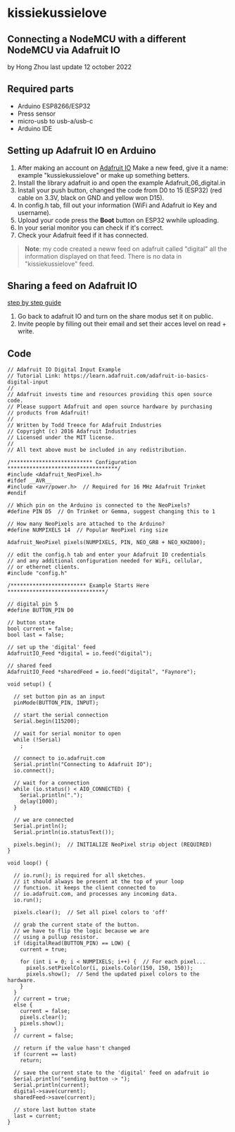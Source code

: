 # kissiekussielove
## Connecting a NodeMCU with a different NodeMCU via Adafruit IO
by Hong Zhou
last update 12 october 2022

## Required parts
- Arduino ESP8266/ESP32
- Press sensor
- micro-usb to usb-a/usb-c
- Arduino IDE

## Setting up Adafruit IO en Arduino
1. After making an account on [Adafruit IO](https://accounts.adafruit.com/) Make a new feed, give it a name: example "kussiekussielove" or make up something betters.
2. Install the library adafruit io and open the example Adafruit_06_digital.in
3. Install your push button, changed the code from D0 to 15 (ESP32) (red cable on 3.3V, black on GND and yellow won D15).
4. In config.h tab, fill out your information (WiFi and Adafruit io Key and username).
5. Upload your code press the **Boot** button on ESP32 wwhile uploading.
6. In your serial monitor you can check if it's correct.
7. Check your Adafruit feed if it has connected.
>**Note**: my code created a neww feed on adafruit called "digital" all the information displayed on that feed. There is no data in "kissiekussielove" feed.

## Sharing a feed on Adafruit IO
[step by step guide](https://learn.adafruit.com/adafruit-io-basics-feeds/sharing-a-feed)
1. Go back to adafruit IO and turn on the share modus set it on public. 
2. Invite people by filling out their email and set their acces level on read + write.

## Code 
```
// Adafruit IO Digital Input Example
// Tutorial Link: https://learn.adafruit.com/adafruit-io-basics-digital-input
//
// Adafruit invests time and resources providing this open source code.
// Please support Adafruit and open source hardware by purchasing
// products from Adafruit!
//
// Written by Todd Treece for Adafruit Industries
// Copyright (c) 2016 Adafruit Industries
// Licensed under the MIT license.
//
// All text above must be included in any redistribution.

/************************** Configuration ***********************************/
#include <Adafruit_NeoPixel.h>
#ifdef __AVR__
#include <avr/power.h>  // Required for 16 MHz Adafruit Trinket
#endif

// Which pin on the Arduino is connected to the NeoPixels?
#define PIN D5  // On Trinket or Gemma, suggest changing this to 1

// How many NeoPixels are attached to the Arduino?
#define NUMPIXELS 14  // Popular NeoPixel ring size

Adafruit_NeoPixel pixels(NUMPIXELS, PIN, NEO_GRB + NEO_KHZ800);

// edit the config.h tab and enter your Adafruit IO credentials
// and any additional configuration needed for WiFi, cellular,
// or ethernet clients.
#include "config.h"

/************************ Example Starts Here *******************************/

// digital pin 5
#define BUTTON_PIN D0

// button state
bool current = false;
bool last = false;

// set up the 'digital' feed
AdafruitIO_Feed *digital = io.feed("digital");

// shared feed
AdafruitIO_Feed *sharedFeed = io.feed("digital", "Faynore");

void setup() {

  // set button pin as an input
  pinMode(BUTTON_PIN, INPUT);

  // start the serial connection
  Serial.begin(115200);

  // wait for serial monitor to open
  while (!Serial)
    ;

  // connect to io.adafruit.com
  Serial.println("Connecting to Adafruit IO");
  io.connect();

  // wait for a connection
  while (io.status() < AIO_CONNECTED) {
    Serial.println(".");
    delay(1000);
  }

  // we are connected
  Serial.println();
  Serial.println(io.statusText());

  pixels.begin();  // INITIALIZE NeoPixel strip object (REQUIRED)
}

void loop() {

  // io.run(); is required for all sketches.
  // it should always be present at the top of your loop
  // function. it keeps the client connected to
  // io.adafruit.com, and processes any incoming data.
  io.run();

  pixels.clear();  // Set all pixel colors to 'off'

  // grab the current state of the button.
  // we have to flip the logic because we are
  // using a pullup resistor.
  if (digitalRead(BUTTON_PIN) == LOW) {
    current = true;

    for (int i = 0; i < NUMPIXELS; i++) {  // For each pixel...
      pixels.setPixelColor(i, pixels.Color(150, 150, 150));
      pixels.show();  // Send the updated pixel colors to the hardware.
    }
  }
  // current = true;
  else {
    current = false;
    pixels.clear();
    pixels.show();
  }
  // current = false;

  // return if the value hasn't changed
  if (current == last)
    return;

  // save the current state to the 'digital' feed on adafruit io
  Serial.println("sending button -> ");
  Serial.println(current);
  digital->save(current);
  sharedFeed->save(current);

  // store last button state
  last = current;
}
```
